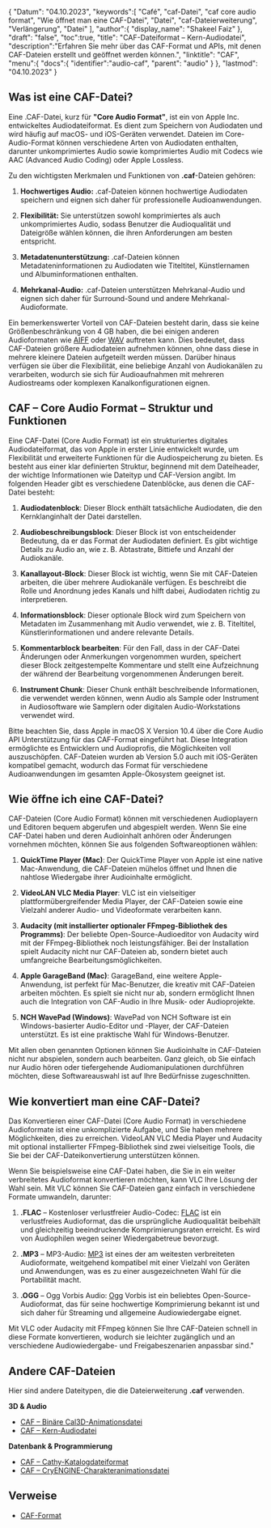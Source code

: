 {
"Datum": "04.10.2023",
   "keywords":[
"Café",
"caf-Datei",
"caf core audio format",
"Wie öffnet man eine CAF-Datei",
"Datei",
"caf-Dateierweiterung",
"Verlängerung",
"Datei"
],
   "author":{
"display_name": "Shakeel Faiz"
},
"draft": "false",
"toc":true,
"title": "CAF-Dateiformat – Kern-Audiodatei",
   "description":"Erfahren Sie mehr über das CAF-Format und APIs, mit denen CAF-Dateien erstellt und geöffnet werden können.",
"linktitle": "CAF",
   "menu":{
      "docs":{
         "identifier":"audio-caf",
"parent": "audio"
}
},
"lastmod": "04.10.2023"
}

## Was ist eine CAF-Datei?

Eine .CAF-Datei, kurz für **"Core Audio Format"**, ist ein von Apple Inc. entwickeltes Audiodateiformat. Es dient zum Speichern von Audiodaten und wird häufig auf macOS- und iOS-Geräten verwendet. Dateien im Core-Audio-Format können verschiedene Arten von Audiodaten enthalten, darunter unkomprimiertes Audio sowie komprimiertes Audio mit Codecs wie AAC (Advanced Audio Coding) oder Apple Lossless.

Zu den wichtigsten Merkmalen und Funktionen von **.caf**-Dateien gehören:

1. **Hochwertiges Audio:** .caf-Dateien können hochwertige Audiodaten speichern und eignen sich daher für professionelle Audioanwendungen.

2. **Flexibilität:** Sie unterstützen sowohl komprimiertes als auch unkomprimiertes Audio, sodass Benutzer die Audioqualität und Dateigröße wählen können, die ihren Anforderungen am besten entspricht.

3. **Metadatenunterstützung:** .caf-Dateien können Metadateninformationen zu Audiodaten wie Titeltitel, Künstlernamen und Albuminformationen enthalten.

4. **Mehrkanal-Audio:** .caf-Dateien unterstützen Mehrkanal-Audio und eignen sich daher für Surround-Sound und andere Mehrkanal-Audioformate.

Ein bemerkenswerter Vorteil von CAF-Dateien besteht darin, dass sie keine Größenbeschränkung von 4 GB haben, die bei einigen anderen Audioformaten wie [AIFF](/audio/aiff/) oder [WAV](/audio/wav/) auftreten kann. Dies bedeutet, dass CAF-Dateien größere Audiodateien aufnehmen können, ohne dass diese in mehrere kleinere Dateien aufgeteilt werden müssen. Darüber hinaus verfügen sie über die Flexibilität, eine beliebige Anzahl von Audiokanälen zu verarbeiten, wodurch sie sich für Audioaufnahmen mit mehreren Audiostreams oder komplexen Kanalkonfigurationen eignen.

## CAF – Core Audio Format – Struktur und Funktionen

Eine CAF-Datei (Core Audio Format) ist ein strukturiertes digitales Audiodateiformat, das von Apple in erster Linie entwickelt wurde, um Flexibilität und erweiterte Funktionen für die Audiospeicherung zu bieten. Es besteht aus einer klar definierten Struktur, beginnend mit dem Dateiheader, der wichtige Informationen wie Dateityp und CAF-Version angibt. Im folgenden Header gibt es verschiedene Datenblöcke, aus denen die CAF-Datei besteht:

1. **Audiodatenblock**: Dieser Block enthält tatsächliche Audiodaten, die den Kernklanginhalt der Datei darstellen.
    












2. **Audiobeschreibungsblock**: Dieser Block ist von entscheidender Bedeutung, da er das Format der Audiodaten definiert. Es gibt wichtige Details zu Audio an, wie z. B. Abtastrate, Bittiefe und Anzahl der Audiokanäle.
    












3. **Kanallayout-Block**: Dieser Block ist wichtig, wenn Sie mit CAF-Dateien arbeiten, die über mehrere Audiokanäle verfügen. Es beschreibt die Rolle und Anordnung jedes Kanals und hilft dabei, Audiodaten richtig zu interpretieren.
    












4. **Informationsblock**: Dieser optionale Block wird zum Speichern von Metadaten im Zusammenhang mit Audio verwendet, wie z. B. Titeltitel, Künstlerinformationen und andere relevante Details.
    












5. **Kommentarblock bearbeiten**: Für den Fall, dass in der CAF-Datei Änderungen oder Anmerkungen vorgenommen wurden, speichert dieser Block zeitgestempelte Kommentare und stellt eine Aufzeichnung der während der Bearbeitung vorgenommenen Änderungen bereit.
    












6. **Instrument Chunk**: Dieser Chunk enthält beschreibende Informationen, die verwendet werden können, wenn Audio als Sample oder Instrument in Audiosoftware wie Samplern oder digitalen Audio-Workstations verwendet wird.
    













Bitte beachten Sie, dass Apple in macOS X Version 10.4 über die Core Audio API Unterstützung für das CAF-Format eingeführt hat. Diese Integration ermöglichte es Entwicklern und Audioprofis, die Möglichkeiten voll auszuschöpfen. CAF-Dateien wurden ab Version 5.0 auch mit iOS-Geräten kompatibel gemacht, wodurch das Format für verschiedene Audioanwendungen im gesamten Apple-Ökosystem geeignet ist.

## Wie öffne ich eine CAF-Datei?

CAF-Dateien (Core Audio Format) können mit verschiedenen Audioplayern und Editoren bequem abgerufen und abgespielt werden. Wenn Sie eine CAF-Datei haben und deren Audioinhalt anhören oder Änderungen vornehmen möchten, können Sie aus folgenden Softwareoptionen wählen:

1. **QuickTime Player (Mac)**: Der QuickTime Player von Apple ist eine native Mac-Anwendung, die CAF-Dateien mühelos öffnet und Ihnen die nahtlose Wiedergabe ihrer Audioinhalte ermöglicht.
    












2. **VideoLAN VLC Media Player**: VLC ist ein vielseitiger plattformübergreifender Media Player, der CAF-Dateien sowie eine Vielzahl anderer Audio- und Videoformate verarbeiten kann.
    












3. **Audacity (mit installierter optionaler FFmpeg-Bibliothek des Programms)**: Der beliebte Open-Source-Audioeditor von Audacity wird mit der FFmpeg-Bibliothek noch leistungsfähiger. Bei der Installation spielt Audacity nicht nur CAF-Dateien ab, sondern bietet auch umfangreiche Bearbeitungsmöglichkeiten.
    












4. **Apple GarageBand (Mac)**: GarageBand, eine weitere Apple-Anwendung, ist perfekt für Mac-Benutzer, die kreativ mit CAF-Dateien arbeiten möchten. Es spielt sie nicht nur ab, sondern ermöglicht Ihnen auch die Integration von CAF-Audio in Ihre Musik- oder Audioprojekte.
    












5. **NCH WavePad (Windows)**: WavePad von NCH Software ist ein Windows-basierter Audio-Editor und -Player, der CAF-Dateien unterstützt. Es ist eine praktische Wahl für Windows-Benutzer.
    













Mit allen oben genannten Optionen können Sie Audioinhalte in CAF-Dateien nicht nur abspielen, sondern auch bearbeiten. Ganz gleich, ob Sie einfach nur Audio hören oder tiefergehende Audiomanipulationen durchführen möchten, diese Softwareauswahl ist auf Ihre Bedürfnisse zugeschnitten.

## Wie konvertiert man eine CAF-Datei?

Das Konvertieren einer CAF-Datei (Core Audio Format) in verschiedene Audioformate ist eine unkomplizierte Aufgabe, und Sie haben mehrere Möglichkeiten, dies zu erreichen. VideoLAN VLC Media Player und Audacity mit optional installierter FFmpeg-Bibliothek sind zwei vielseitige Tools, die Sie bei der CAF-Dateikonvertierung unterstützen können.

Wenn Sie beispielsweise eine CAF-Datei haben, die Sie in ein weiter verbreitetes Audioformat konvertieren möchten, kann VLC Ihre Lösung der Wahl sein. Mit VLC können Sie CAF-Dateien ganz einfach in verschiedene Formate umwandeln, darunter:

1. **.FLAC** – Kostenloser verlustfreier Audio-Codec: [FLAC](/audio/flac) ist ein verlustfreies Audioformat, das die ursprüngliche Audioqualität beibehält und gleichzeitig beeindruckende Komprimierungsraten erreicht. Es wird von Audiophilen wegen seiner Wiedergabetreue bevorzugt.

2. **.MP3** – MP3-Audio: [MP3](/audio/mp3/) ist eines der am weitesten verbreiteten Audioformate, weitgehend kompatibel mit einer Vielzahl von Geräten und Anwendungen, was es zu einer ausgezeichneten Wahl für die Portabilität macht.

3. **.OGG** – Ogg Vorbis Audio: [Ogg](/audio/ogg/) Vorbis ist ein beliebtes Open-Source-Audioformat, das für seine hochwertige Komprimierung bekannt ist und sich daher für Streaming und allgemeine Audiowiedergabe eignet.
   


Mit VLC oder Audacity mit FFmpeg können Sie Ihre CAF-Dateien schnell in diese Formate konvertieren, wodurch sie leichter zugänglich und an verschiedene Audiowiedergabe- und Freigabeszenarien anpassbar sind."

## Andere CAF-Dateien

Hier sind andere Dateitypen, die die Dateierweiterung **.caf** verwenden.

**3D & Audio**
- [CAF – Binäre Cal3D-Animationsdatei](/3d/caf-cal3d/)
- [CAF – Kern-Audiodatei](/audio/caf/)

**Datenbank & Programmierung**
- [CAF – Cathy-Katalogdateiformat](/database/caf/)
- [CAF – CryENGINE-Charakteranimationsdatei](/programming/caf-cryengine/)

## Verweise
* [CAF-Format](https://developer.apple.com/library/archive/documentation/MusicAudio/Reference/CAFSpec/CAF_spec/CAF_spec.html)

